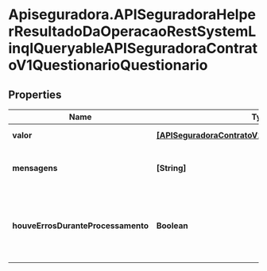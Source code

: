 # Apiseguradora.APISeguradoraHelperResultadoDaOperacaoRestSystemLinqIQueryableAPISeguradoraContratoV1QuestionarioQuestionario

## Properties
Name | Type | Description | Notes
------------ | ------------- | ------------- | -------------
**valor** | [**[APISeguradoraContratoV1QuestionarioQuestionario]**](APISeguradoraContratoV1QuestionarioQuestionario.md) | Valor da Operação | [optional] 
**mensagens** | **[String]** | Mensagens de contexto da operação | [optional] 
**houveErrosDuranteProcessamento** | **Boolean** | Indicador se a operação foi concluída com sucesso | [optional] 


